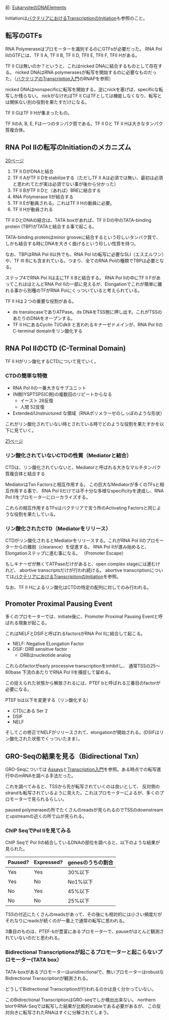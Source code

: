 前: [EukaryoteのDNAElements](EukaryoteのDNAElements.md)

Initiationは[バクテリアにおけるTranscriptionのInitiation](バクテリアにおけるTranscriptionのInitiation.md)も参照のこと。

## 転写のGTFs

RNA Polymeraseはプロモーターを識別するのにGTFsが必要だった。
RNA Pol IIのGTFには、TF II A, TF II B, TF II D, TFII E, TFII F, TFII Hがある。

TF II Cは無いのか？というと、これはnicked DNAに結合するものとして存在する。
nicked DNAはRNA polymerasesが転写を開始するのに必要なものだった。（[バクテリアのTranscription入門](バクテリアのTranscription入門.md)のRNAPを参照）

nicked DNAはnonspecificに転写を開始する。逆にnickを塞げば、specificな転写しか残らない。
nickがなければTF II CはTFとしては機能しなくなり、転写とは関係ない別の役割を果たすだけになる。

TF II GはTF II Hが集まったもの。

TF IIのA, B, E, Fは一つのタンパク質である。TF II Dと TF II Hは大きなタンパク質複合体。

## RNA Pol IIの転写のInitiationのメカニズム

[20ページ](https://karino2.github.io/ImageGallery/MolecularBiology728x2.html#lg=1&slide=19)

1. TF II DがDNAと結合
2. TF II AがTF II Dをstabilizeする（ただしTF II Aは必須では無い、最初は必須と思われてたが実は必須でない事が後から分かった）
3. TF II BがTF II Dと（あれば）BREに結合する
4. RNA Polymerase IIが結合する
5. TF II Eが動員される。これはTF II Hの動員に必要。
6. TF II Hが動員される

TF II DとDNAの結合は、TATA boxがあれば、TF II Dの中のTATA-binding protein (TBP)がTATAと結合する事で起こる。

TATA-binding proteinはminor grooveに結合するという珍しいタンパク質で、しかも結合する時にDNAを大きく曲げるという珍しい性質を持つ。

なお、TBPはRNA Pol II以外でも、RNA Pol Iの転写に必要なSLI（エスエルワン）や、TF III Bにも含まれている。つまり、全てのRNA Polの種類でTBPは必要となる。

ステップ4でRNA Pol IIは主にTF II Bと結合する。
RNA Pol IIの中にTF II FがあってこれはほとんどRNA Pol IIの一部に見えるが、Elongationでこれが簡単に離れる事から別種のTFがRNA Polにくっついていると考えられている。

TF II Hは２つの重要な役割がある。

- ds translocaseでありATPase。ds DNAをTSS側に押し出す。これがTSSのあたりのDNAをオープンする。
- TF II HにあるCyclin TI/Cdk9 と言われるキナーゼドメインが、RNA Pol IIのC-terminal domainをリン酸化する

## RNA Pol IIのCTD (C-Terminal Domain)

TF II Hがリン酸化するCTDについて見ていく。

### CTDの簡単な特徴

- RNA Pol IIの一番大きなサブユニット
- (N側)YSPTSPS(C側)の複数回のリピートからなる
   - イースト 26反復
   - 人間 52反復
- Extended/Unstructured な領域（RNAポリメラーゼのしっぽのような形状）

これがリン酸化されていない時とされている時でどのような役割を果たすかを以下に見ていく。

[21ページ](https://karino2.github.io/ImageGallery/MolecularBiology728x2.html#lg=1&slide=20)

### リン酸化されていないCTDの性質（Mediatorと結合）

CTDは、リン酸化されていないと、Mediatorと呼ばれる大きなマルチタンパク質複合体と結合する

MediatorはTxn Factorsと相互作用する。
この巨大なMediatorが多くのTFsと相互作用する事で、
RNA Pol IIだけでは不十分な多様なspecificityを達成し、RNA Pol IIをプロモーターにローカライズする。

これらの相互作用するTFsはバクテリアで言う所のActivating Factorsと同じような役割を果たしている。

### リン酸化されたCTD（Mediatorをリリース）

CTDがリン酸化されるとMediatorをリリースする。これがRNA Pol IIのプロモーターからの離脱（clearance）を促進する。
RNA Pol IIが進み始めると、Elongationステップに進む事になる。
（Promoter Escape）

もしキナーゼが無くてATPaseだけがあると、open complex stageには進むけれど、
abortive transcriptsだけが行われ続ける。
abortive transcriptionについては[バクテリアにおけるTranscriptionのInitiation](バクテリアにおけるTranscriptionのInitiation.md)を参照。

なお、TF II Hによるリン酸化はCTDの特定の配列に対してのみ行われる。

## Promoter Proximal Pausing Event

多くのプロモーターでは、initiate後に、Promoter Proximal Pausing Eventと呼ばれる現象が起こる。

これはNELFとDSIFと呼ばれるfactorsがRNA Pol IIに結合して起こる。

- NELF: Negative ELongation Factor
- DSIF: DRB sensitive factor
   - DRBはnucleotide analog

これらのfactorがearly processive transcriptionをinhibitし、
通常TSSの25〜60base 下流のあたりでRNA Pol IIを捕捉して留める。

この捉えられた状態から解放されるには、PTEF bと呼ばれる三番目のfactorが必要になる。

PTEF bは以下を変更する（リン酸化する）

- CTDにある Ser 2
- DSIF
- NELF

そしてこの修正でNELFがリリースされて、elongationが開始される。(DSIFはリン酸化された状態でくっついたまま）。

## GRO-Seqの結果を見る（Bidirectional Txn）

GRO-Seqについては [Assays](Assays.md)と[Transcription入門](Transcription入門.md)を参照。ある時点での転写進行中のmRNAを調べる手法だった。

これを調べてみると、TSSから先が転写されていくのは良いとして、
反対側のstrandも転写されているように見えた。これはプロモーターによるが、多くのプロモーターで見られるらしい。

paused polymeraseの所でたくさんのreadsが見られるのでTSSのdownstreamとupstreamの近くの所で山が見られる。

### ChIP SeqでPol IIを見てみる

ChIP Seqで Pol IIの結合しているDNAの部位を調べると、以下のような結果が見られた。

| Paused? | Expressed? | genesのうちの割合 |
| ---- | ---- | ---- |
| Yes | Yes | 30%以下 |
| Yes | No | No1%以下 |
| No | Yes | 45%以下 |
| No | No | 25%以下 |

TSSの付近にたくさんのreadsがあって、その後にも相対的には小さい頻度だがそれなりにreadsが続くのが一番上で通常の転写に思われる。

3番目のものは、PTEF-bが豊富にあるプロモーターで、pauseがほとんど観測されていないのだと思われる。

### Bidirectional Transcriptionsが起こるプロモーターと起こらないプロモーター(TATA box）

TATA-boxがあるプロモーターはunidirectionalで、無いプロモーターはrobustなBidirectional Transcriptionが観測される。

どうしてBidirectional Transcriptionが行われるのかは良く分かっていない。

このBidirectional TranscriptionはGRO-seqでしか検出出来ない。
northern blotやRNA-Seqでは転写した結果が比較的stableである必要があるが、
この反対向きに転写されたRNAはすぐに分解されてしまう。